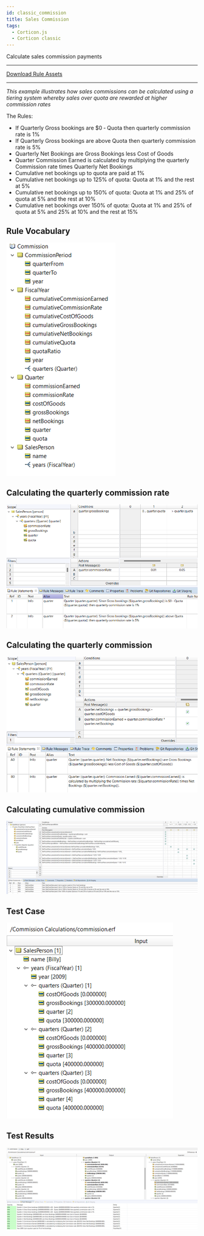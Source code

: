```yaml
---
id: classic_commission
title: Sales Commission
tags:
  - Corticon.js
  - Corticon classic
---
```


Calculate sales commission payments

---
[Download Rule Assets](https://minhaskamal.github.io/DownGit/#/home?url=https://github.com/corticon/templates/blob/main/classic-templates/Commissio-Calculations/Commission%20Calculations.zip)

---

_This example illustrates how sales commissions can be calculated using a tiering system whereby sales over quota are rewarded at higher commission rates_

The Rules:

* If Quarterly Gross bookings are $0 ‐ Quota then quarterly commission rate is 1%
* If Quarterly Gross bookings are above Quota then quarterly commission rate is 5%
* Quarterly Net Bookings are Gross Bookings less Cost of Goods
* Quarter Commission Earned is calculated by multiplying the quarterly Commission rate times Quarterly Net Bookings
* Cumulative net bookings up to quota are paid at 1%
* Cumulative net bookings up to 125% of quota: Quota at 1% and the rest at 5%
* Cumulative net bookings up to 150% of quota: Quota at 1% and 25% of quota at 5% and the rest at 10% 
* Cumulative net bookings over 150% of quota: Quota at 1% and 25% of quota at 5% and 25% at 10% and the rest at 15%

## Rule Vocabulary

![Alt text](images/commission_sshot-40.png)

## Calculating the quarterly commission rate

![Alt text](images/commission_sshot-41.png)

## Calculating the quarterly commission

![Alt text](images/commission_sshot-42.png)

## Calculating cumulative commission

![Alt text](images/commission_sshot-43.png)

## Test Case

![Alt text](images/commission_sshot-45.png)

## Test Results

![Alt text](images/commission_sshot-47.png)
